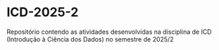 # ICD-2025-2
Repositório contendo as atividades desenvolvidas na disciplina de ICD (Introdução à Ciência dos Dados) no semestre de 2025/2
